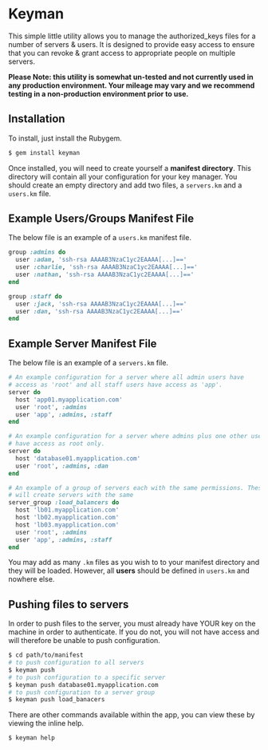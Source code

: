 # Keyman

This simple little utility allows you to manage the authorized_keys files for a
number of servers & users. It is designed to provide easy access to ensure that
you can revoke & grant access to appropriate people on multiple servers.

**Please Note: this utility is somewhat un-tested and not currently used in any 
production environment. Your mileage may vary and we recommend testing in a 
non-production environment prior to use.**

## Installation

To install, just install the Rubygem.

```bash
$ gem install keyman
```

Once installed, you will need to create yourself a **manifest directory**. This
directory will contain all your configuration for your key manager. You should
create an empty directory and add two files, a `servers.km` and a `users.km` file.

## Example Users/Groups Manifest File

The below file is an example of a `users.km` manifest file.

```ruby
group :admins do
  user :adam, 'ssh-rsa AAAAB3NzaC1yc2EAAAA[...]=='
  user :charlie, 'ssh-rsa AAAAB3NzaC1yc2EAAAA[...]=='
  user :nathan, 'ssh-rsa AAAAB3NzaC1yc2EAAAA[...]=='
end

group :staff do
  user :jack, 'ssh-rsa AAAAB3NzaC1yc2EAAAA[...]=='
  user :dan, 'ssh-rsa AAAAB3NzaC1yc2EAAAA[...]=='
end
```

## Example Server Manifest File

The below file is an example of a `servers.km` file.

```ruby
# An example configuration for a server where all admin users have
# access as 'root' and all staff users have access as 'app'.
server do
  host 'app01.myapplication.com'
  user 'root', :admins
  user 'app', :admins, :staff
end

# An example configuration for a server where admins plus one other user
# have access as root only.
server do
  host 'database01.myapplication.com'
  user 'root', :admins, :dan
end

# An example of a group of servers each with the same permissions. These 
# will create servers with the same 
server_group :load_balancers do
  host 'lb01.myapplication.com'
  host 'lb02.myapplication.com'
  host 'lb03.myapplication.com'
  user 'root', :admins
  user 'app', :admins, :staff
end
```

You may add as many `.km` files as you wish to to your manifest directory and they
will be loaded. However, all **users** should be defined in `users.km` and nowhere 
else.

## Pushing files to servers

In order to push files to the server, you must already have YOUR key on the
machine in order to authenticate. If you do not, you will not have access
and will therefore be unable to push configuration.

```bash
$ cd path/to/manifest
# to push configuration to all servers
$ keyman push
# to push configuration to a specific server
$ keyman push database01.myapplication.com
# to push configuration to a server group
$ keyman push load_banacers
```

There are other commands available within the app, you can view these by 
viewing the inline help.

```bash
$ keyman help
```
